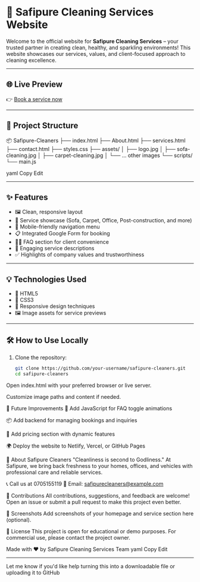 # 🧼 Safipure Cleaning Services Website

Welcome to the official website for **Safipure Cleaning Services** – your trusted partner in creating clean, healthy, and sparkling environments! This website showcases our services, values, and client-focused approach to cleaning excellence.

---

## 🌐 Live Preview

👉 [Book a service now](https://docs.google.com/forms/d/1M-BoT9ok49hZOjovZ1AjOqrlinxGoddowCNmxrPNk-Y/edit?usp=drivesdk)

---

## 📁 Project Structure

📦 Safipure-Cleaners ├── index.html ├── About.html ├── services.html ├── contact.html ├── styles.css ├── assets/ │ ├── logo.jpg │ ├── sofa-cleaning.jpg │ ├── carpet-cleaning.jpg │ └── ... other images └── scripts/ └── main.js 

yaml
Copy
Edit

---

## ✨ Features

- 🖼️ Clean, responsive layout
- 🧽 Service showcase (Sofa, Carpet, Office, Post-construction, and more)
- 📱 Mobile-friendly navigation menu
- 📋 Integrated Google Form for booking
- 🙋‍♀️ FAQ section for client convenience
- 💬 Engaging service descriptions
- ✅ Highlights of company values and trustworthiness

---

## 💡 Technologies Used

- 🧱 HTML5
- 🎨 CSS3
- 📱 Responsive design techniques
- 🖼️ Image assets for service previews

---

## 🛠️ How to Use Locally

1. Clone the repository:
   ```bash
   git clone https://github.com/your-username/safipure-cleaners.git
   cd safipure-cleaners
Open index.html with your preferred browser or live server.

Customize image paths and content if needed.

🚀 Future Improvements
🧩 Add JavaScript for FAQ toggle animations

📦 Add backend for managing bookings and inquiries

🧾 Add pricing section with dynamic features

🌍 Deploy the website to Netlify, Vercel, or GitHub Pages

👥 About Safipure Cleaners
"Cleanliness is second to Godliness."
At Safipure, we bring back freshness to your homes, offices, and vehicles with professional care and reliable services.

📞 Call us at 0705155119
📧 Email: safipurecleaners@example.com

🤝 Contributions
All contributions, suggestions, and feedback are welcome! Open an issue or submit a pull request to make this project even better.

📸 Screenshots
Add screenshots of your homepage and service section here (optional).

📝 License
This project is open for educational or demo purposes. For commercial use, please contact the project owner.

Made with ❤️ by Safipure Cleaning Services Team
yaml
Copy
Edit

---

Let me know if you'd like help turning this into a downloadable file or uploading it to GitHub